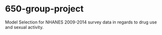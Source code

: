# 650-group-project

Model Selection for NHANES 2009-2014 survey data in regards to drug use and sexual activity.
